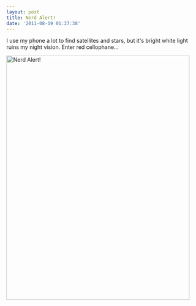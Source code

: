 ```yaml
---
layout: post
title: Nerd Alert!
date: '2011-08-19 01:37:38'
---
```


<p>I use my phone a lot to find satellites and stars, but it's bright white light ruins my night vision.  Enter red cellophane...
</p>
<a href="http://www.flickr.com/photos/thenobot/6057865454/" title="Nerd Alert! by thenobot, on Flickr"><img src="https://farm7.static.flickr.com/6193/6057865454_d3d83934f1_z.jpg" width="478" height="640" alt="Nerd Alert!"></a>
